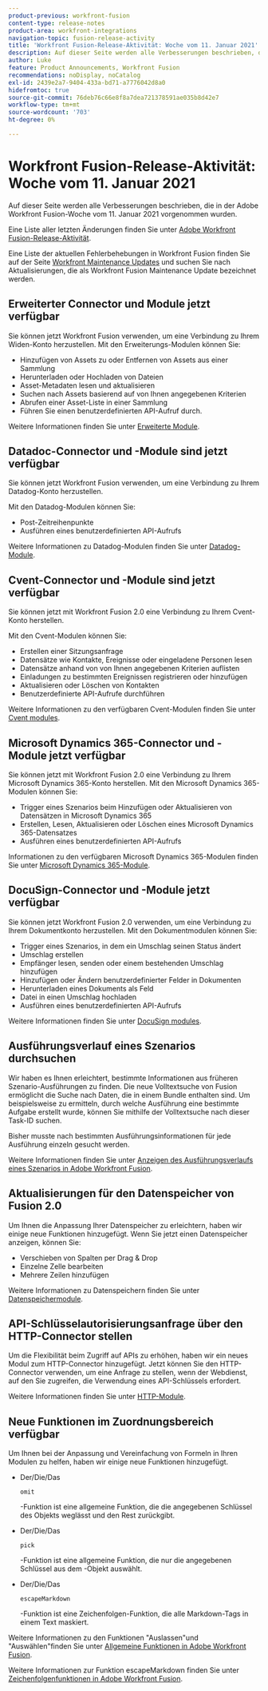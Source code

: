 ```yaml
---
product-previous: workfront-fusion
content-type: release-notes
product-area: workfront-integrations
navigation-topic: fusion-release-activity
title: 'Workfront Fusion-Release-Aktivität: Woche vom 11. Januar 2021'
description: Auf dieser Seite werden alle Verbesserungen beschrieben, die in der Adobe Workfront Fusion-Woche vom 11. Januar 2021 vorgenommen wurden.
author: Luke
feature: Product Announcements, Workfront Fusion
recommendations: noDisplay, noCatalog
exl-id: 2439e2a7-9404-433a-bd71-a7776042d8a0
hidefromtoc: true
source-git-commit: 76deb76c66e8f8a7dea721378591ae035b8d42e7
workflow-type: tm+mt
source-wordcount: '703'
ht-degree: 0%

---
```


# Workfront Fusion-Release-Aktivität: Woche vom 11. Januar 2021

Auf dieser Seite werden alle Verbesserungen beschrieben, die in der Adobe Workfront Fusion-Woche vom 11. Januar 2021 vorgenommen wurden.

Eine Liste aller letzten Änderungen finden Sie unter [Adobe Workfront Fusion-Release-Aktivität](../../../product-announcements/product-releases/fusion-release-activity/fusion-release-activity.md).

Eine Liste der aktuellen Fehlerbehebungen in Workfront Fusion finden Sie auf der Seite [Workfront Maintenance Updates](https://experienceleague.adobe.com/docs/workfront-known-issues/releases/current-updates.html) und suchen Sie nach Aktualisierungen, die als Workfront Fusion Maintenance Update bezeichnet werden.

## Erweiterter Connector und Module jetzt verfügbar

Sie können jetzt Workfront Fusion verwenden, um eine Verbindung zu Ihrem Widen-Konto herzustellen. Mit den Erweiterungs-Modulen können Sie:

* Hinzufügen von Assets zu oder Entfernen von Assets aus einer Sammlung
* Herunterladen oder Hochladen von Dateien
* Asset-Metadaten lesen und aktualisieren
* Suchen nach Assets basierend auf von Ihnen angegebenen Kriterien
* Abrufen einer Asset-Liste in einer Sammlung
* Führen Sie einen benutzerdefinierten API-Aufruf durch.

Weitere Informationen finden Sie unter [Erweiterte Module](../../../workfront-fusion/apps-and-their-modules/widen-modules.md).

## Datadoc-Connector und -Module sind jetzt verfügbar

Sie können jetzt Workfront Fusion verwenden, um eine Verbindung zu Ihrem Datadog-Konto herzustellen.

Mit den Datadog-Modulen können Sie:

* Post-Zeitreihenpunkte
* Ausführen eines benutzerdefinierten API-Aufrufs

Weitere Informationen zu Datadog-Modulen finden Sie unter [Datadog-Module](../../../workfront-fusion/apps-and-their-modules/datadog-modules.md).

## Cvent-Connector und -Module sind jetzt verfügbar

Sie können jetzt mit Workfront Fusion 2.0 eine Verbindung zu Ihrem Cvent-Konto herstellen.

Mit den Cvent-Modulen können Sie:

* Erstellen einer Sitzungsanfrage
* Datensätze wie Kontakte, Ereignisse oder eingeladene Personen lesen
* Datensätze anhand von von Ihnen angegebenen Kriterien auflisten
* Einladungen zu bestimmten Ereignissen registrieren oder hinzufügen
* Aktualisieren oder Löschen von Kontakten
* Benutzerdefinierte API-Aufrufe durchführen

Weitere Informationen zu den verfügbaren Cvent-Modulen finden Sie unter [Cvent modules](../../../workfront-fusion/apps-and-their-modules/cvent-modules.md).

## Microsoft Dynamics 365-Connector und -Module jetzt verfügbar

Sie können jetzt mit Workfront Fusion 2.0 eine Verbindung zu Ihrem Microsoft Dynamics 365-Konto herstellen. Mit den Microsoft Dynamics 365-Modulen können Sie:

* Trigger eines Szenarios beim Hinzufügen oder Aktualisieren von Datensätzen in Microsoft Dynamics 365
* Erstellen, Lesen, Aktualisieren oder Löschen eines Microsoft Dynamics 365-Datensatzes
* Ausführen eines benutzerdefinierten API-Aufrufs

Informationen zu den verfügbaren Microsoft Dynamics 365-Modulen finden Sie unter [Microsoft Dynamics 365-Module](../../../workfront-fusion/apps-and-their-modules/microsoft-dynamics-365-modules.md).

## DocuSign-Connector und -Module jetzt verfügbar

Sie können jetzt Workfront Fusion 2.0 verwenden, um eine Verbindung zu Ihrem Dokumentkonto herzustellen. Mit den Dokumentmodulen können Sie:

* Trigger eines Szenarios, in dem ein Umschlag seinen Status ändert
* Umschlag erstellen
* Empfänger lesen, senden oder einem bestehenden Umschlag hinzufügen
* Hinzufügen oder Ändern benutzerdefinierter Felder in Dokumenten
* Herunterladen eines Dokuments als Feld
* Datei in einen Umschlag hochladen
* Ausführen eines benutzerdefinierten API-Aufrufs

Weitere Informationen finden Sie unter [DocuSign modules](../../../workfront-fusion/apps-and-their-modules/docusign-modules.md).

## Ausführungsverlauf eines Szenarios durchsuchen

Wir haben es Ihnen erleichtert, bestimmte Informationen aus früheren Szenario-Ausführungen zu finden. Die neue Volltextsuche von Fusion ermöglicht die Suche nach Daten, die in einem Bundle enthalten sind. Um beispielsweise zu ermitteln, durch welche Ausführung eine bestimmte Aufgabe erstellt wurde, können Sie mithilfe der Volltextsuche nach dieser Task-ID suchen.

Bisher musste nach bestimmten Ausführungsinformationen für jede Ausführung einzeln gesucht werden.

Weitere Informationen finden Sie unter [Anzeigen des Ausführungsverlaufs eines Szenarios in Adobe Workfront Fusion](../../../workfront-fusion/scenarios/view-scenario-execution-history.md).

## Aktualisierungen für den Datenspeicher von Fusion 2.0

Um Ihnen die Anpassung Ihrer Datenspeicher zu erleichtern, haben wir einige neue Funktionen hinzugefügt. Wenn Sie jetzt einen Datenspeicher anzeigen, können Sie:

* Verschieben von Spalten per Drag &amp; Drop
* Einzelne Zelle bearbeiten
* Mehrere Zeilen hinzufügen

Weitere Informationen zu Datenspeichern finden Sie unter [Datenspeichermodule](../../../workfront-fusion/apps-and-their-modules/data-store-modules.md).

## API-Schlüsselautorisierungsanfrage über den HTTP-Connector stellen

Um die Flexibilität beim Zugriff auf APIs zu erhöhen, haben wir ein neues Modul zum HTTP-Connector hinzugefügt. Jetzt können Sie den HTTP-Connector verwenden, um eine Anfrage zu stellen, wenn der Webdienst, auf den Sie zugreifen, die Verwendung eines API-Schlüssels erfordert.

Weitere Informationen finden Sie unter [HTTP-Module](../../../workfront-fusion/apps-and-their-modules/http-modules/http-modules-1.md).

## Neue Funktionen im Zuordnungsbereich verfügbar

Um Ihnen bei der Anpassung und Vereinfachung von Formeln in Ihren Modulen zu helfen, haben wir einige neue Funktionen hinzugefügt.

* Der/Die/Das

  ```
  omit
  ```

  -Funktion ist eine allgemeine Funktion, die die angegebenen Schlüssel des Objekts weglässt und den Rest zurückgibt.
* Der/Die/Das

  ```
  pick
  ```

  -Funktion ist eine allgemeine Funktion, die nur die angegebenen Schlüssel aus dem -Objekt auswählt.
* Der/Die/Das

  ```
  escapeMarkdown
  ```

  -Funktion ist eine Zeichenfolgen-Funktion, die alle Markdown-Tags in einem Text maskiert.

Weitere Informationen zu den Funktionen &quot;Auslassen&quot;und &quot;Auswählen&quot;finden Sie unter [Allgemeine Funktionen in Adobe Workfront Fusion](../../../workfront-fusion/functions/general-functions.md).

Weitere Informationen zur Funktion escapeMarkdown finden Sie unter [Zeichenfolgenfunktionen in Adobe Workfront Fusion](../../../workfront-fusion/functions/string-functions.md).
